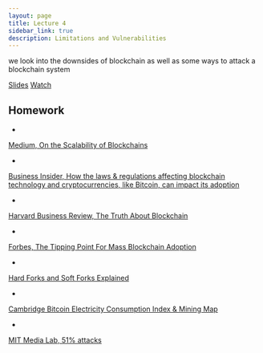 ```yaml
---
layout: page
title: Lecture 4
sidebar_link: true
description: Limitations and Vulnerabilities
---
```


<p class="message">
    we look into the downsides of blockchain as well as some ways to attack a blockchain system 
</p>

<a href="lectures/TIBA_ItB_f20_lec4.pdf">Slides</a>
<a href="https://youtu.be/nIeZW1yCqOo">Watch</a>


## Homework
* <a href="https://thecontrol.co/on-the-scalability-of-blockchains-ec76ed769405">
Medium, On the Scalability of Blockchains
 </a>
* <a href="https://www.businessinsider.com/blockchain-cryptocurrency-regulations-us-global">
Business Insider, How the laws & regulations affecting blockchain technology and cryptocurrencies, like Bitcoin, can impact its adoption
 </a>
* <a href="https://hbr.org/2017/01/the-truth-about-blockchain">
Harvard Business Review, The Truth About Blockchain
 </a>
* <a href="https://www.forbes.com/sites/lukefitzpatrick/2019/08/21/the-tipping-point-for-mass-blockchain-adoption/?sh=70ef193f5736">
Forbes, The Tipping Point For Mass Blockchain Adoption
 </a>
* <a href="https://academy.binance.com/en/articles/hard-forks-and-soft-forks">
Hard Forks and Soft Forks Explained
 </a>
* <a href="https://www.cbeci.org/">
Cambridge Bitcoin Electricity Consumption Index & Mining Map
 </a>
* <a href="https://dci.mit.edu/51-attacks">
MIT Media Lab, 51% attacks 
 </a>


